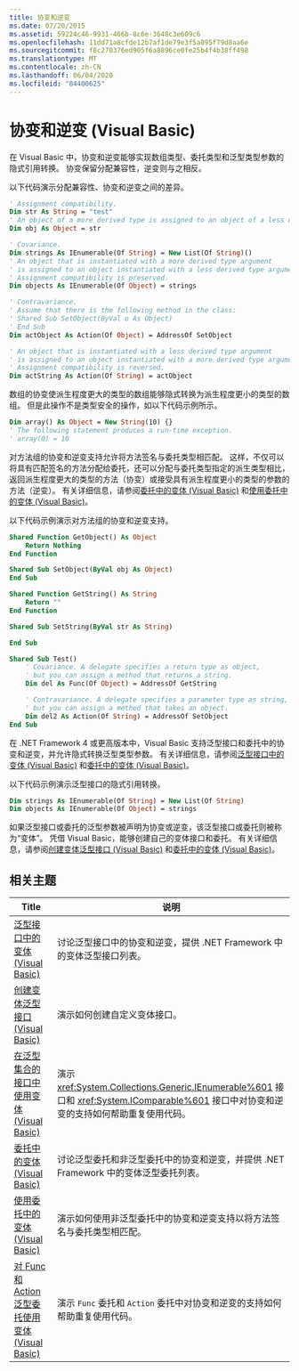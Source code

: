 ```yaml
---
title: 协变和逆变
ms.date: 07/20/2015
ms.assetid: 59224c46-9931-466b-8c6e-3648c3e609c6
ms.openlocfilehash: 11dd71a8cfde12b7af1de79e3f5a095f79d8aa6e
ms.sourcegitcommit: f8c270376ed905f6a8896ce0fe25b4f4b38ff498
ms.translationtype: MT
ms.contentlocale: zh-CN
ms.lasthandoff: 06/04/2020
ms.locfileid: "84400625"
---
```

# <a name="covariance-and-contravariance-visual-basic"></a>协变和逆变 (Visual Basic)

在 Visual Basic 中，协变和逆变能够实现数组类型、委托类型和泛型类型参数的隐式引用转换。 协变保留分配兼容性，逆变则与之相反。

以下代码演示分配兼容性、协变和逆变之间的差异。

```vb
' Assignment compatibility.
Dim str As String = "test"
' An object of a more derived type is assigned to an object of a less derived type.
Dim obj As Object = str

' Covariance.
Dim strings As IEnumerable(Of String) = New List(Of String)()
' An object that is instantiated with a more derived type argument
' is assigned to an object instantiated with a less derived type argument.
' Assignment compatibility is preserved.
Dim objects As IEnumerable(Of Object) = strings

' Contravariance.
' Assume that there is the following method in the class:
' Shared Sub SetObject(ByVal o As Object)
' End Sub
Dim actObject As Action(Of Object) = AddressOf SetObject

' An object that is instantiated with a less derived type argument
' is assigned to an object instantiated with a more derived type argument.
' Assignment compatibility is reversed.
Dim actString As Action(Of String) = actObject
```

数组的协变使派生程度更大的类型的数组能够隐式转换为派生程度更小的类型的数组。 但是此操作不是类型安全的操作，如以下代码示例所示。

```vb
Dim array() As Object = New String(10) {}
' The following statement produces a run-time exception.
' array(0) = 10
```

对方法组的协变和逆变支持允许将方法签名与委托类型相匹配。 这样，不仅可以将具有匹配签名的方法分配给委托，还可以分配与委托类型指定的派生类型相比，返回派生程度更大的类型的方法（协变）或接受具有派生程度更小的类型的参数的方法（逆变）。 有关详细信息，请参阅[委托中的变体 (Visual Basic)](variance-in-delegates.md) 和[使用委托中的变体 (Visual Basic)](using-variance-in-delegates.md)。

以下代码示例演示对方法组的协变和逆变支持。

```vb
Shared Function GetObject() As Object
    Return Nothing
End Function

Shared Sub SetObject(ByVal obj As Object)
End Sub

Shared Function GetString() As String
    Return ""
End Function

Shared Sub SetString(ByVal str As String)

End Sub

Shared Sub Test()
    ' Covariance. A delegate specifies a return type as object,
    ' but you can assign a method that returns a string.
    Dim del As Func(Of Object) = AddressOf GetString

    ' Contravariance. A delegate specifies a parameter type as string,
    ' but you can assign a method that takes an object.
    Dim del2 As Action(Of String) = AddressOf SetObject
End Sub
```

在 .NET Framework 4 或更高版本中，Visual Basic 支持泛型接口和委托中的协变和逆变，并允许隐式转换泛型类型参数。 有关详细信息，请参阅[泛型接口中的变体 (Visual Basic)](variance-in-generic-interfaces.md) 和[委托中的变体 (Visual Basic)](variance-in-delegates.md)。

以下代码示例演示泛型接口的隐式引用转换。

```vb
Dim strings As IEnumerable(Of String) = New List(Of String)
Dim objects As IEnumerable(Of Object) = strings
```

如果泛型接口或委托的泛型参数被声明为协变或逆变，该泛型接口或委托则被称为“变体”。 凭借 Visual Basic，能够创建自己的变体接口和委托。 有关详细信息，请参阅[创建变体泛型接口 (Visual Basic)](creating-variant-generic-interfaces.md) 和[委托中的变体 (Visual Basic)](variance-in-delegates.md)。

## <a name="related-topics"></a>相关主题

|Title|说明|
|-----------|-----------------|
|[泛型接口中的变体 (Visual Basic)](variance-in-generic-interfaces.md)|讨论泛型接口中的协变和逆变，提供 .NET Framework 中的变体泛型接口列表。|
|[创建变体泛型接口 (Visual Basic)](creating-variant-generic-interfaces.md)|演示如何创建自定义变体接口。|
|[在泛型集合的接口中使用变体 (Visual Basic)](using-variance-in-interfaces-for-generic-collections.md)|演示 <xref:System.Collections.Generic.IEnumerable%601> 接口和 <xref:System.IComparable%601> 接口中对协变和逆变的支持如何帮助重复使用代码。|
|[委托中的变体 (Visual Basic)](variance-in-delegates.md)|讨论泛型委托和非泛型委托中的协变和逆变，并提供 .NET Framework 中的变体泛型委托列表。|
|[使用委托中的变体 (Visual Basic)](using-variance-in-delegates.md)|演示如何使用非泛型委托中的协变和逆变支持以将方法签名与委托类型相匹配。|
|[对 Func 和 Action 泛型委托使用变体 (Visual Basic)](using-variance-for-func-and-action-generic-delegates.md)|演示 `Func` 委托和 `Action` 委托中对协变和逆变的支持如何帮助重复使用代码。|
